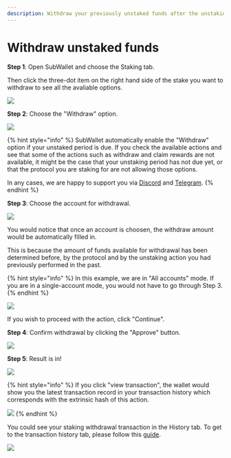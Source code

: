 ```yaml
---
description: Withdraw your previously unstaked funds after the unstaking period.
---
```


# Withdraw unstaked funds

**Step 1**: Open SubWallet and choose the Staking tab.&#x20;

Then click the three-dot item on the right hand side of the stake you want to withdraw to see all the avaliable options.&#x20;

![](<../../.gitbook/assets/image (173).png>)



**Step 2**: Choose the "Withdraw" option.

![](<../../.gitbook/assets/image (165).png>)

{% hint style="info" %}
SubWallet automatically enable the "Withdraw" option if your unstaked period is due. If you check the available actions and see that some of the actions such as withdraw and claim rewards are not available, it might be the case that your unstaking period has not due yet, or that the protocol you are staking for are not allowing those options.&#x20;

In any cases, we are happy to support you via [Discord](https://discord.gg/CvVewvApry) and [Telegram](https://t.me/subwallet).&#x20;
{% endhint %}



**Step 3**: Choose the account for withdrawal.&#x20;

![](<../../.gitbook/assets/image (187).png>)

You would notice that once an account is choosen, the withdraw amount would be automatically filled in.&#x20;

This is because the amount of funds available for withdrawal has been determined before, by the protocol and by the unstaking action you had previously performed in the past.&#x20;

{% hint style="info" %}
In this example, we are in "All accounts" mode. If you are in a single-account mode, you would not have to go through Step 3.&#x20;
{% endhint %}



![](<../../.gitbook/assets/image (196).png>)

If you wish to proceed with the action, click "Continue".



**Step 4**: Confirm withdrawal by clicking the "Approve" button.&#x20;

![](<../../.gitbook/assets/image (203).png>)



**Step 5**: Result is in!

![](<../../.gitbook/assets/image (199).png>)

{% hint style="info" %}
If you click "view transaction", the wallet would show you the latest transaction record in your transaction history which corresponds with the extrinsic hash of this action.&#x20;

![](<../../.gitbook/assets/image (155).png>)
{% endhint %}

You could see your staking withdrawal transaction in the History tab. To get to the transaction history tab, please follow this [guide](../view-transaction-history.md).

![](<../../.gitbook/assets/image (154).png>)

